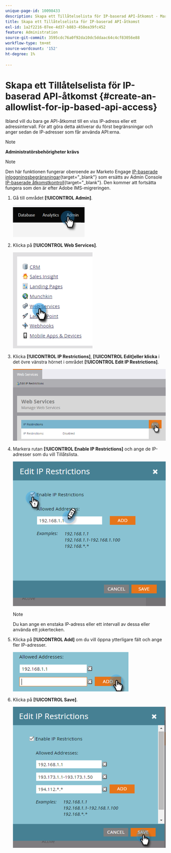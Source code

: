 ```yaml
---
unique-page-id: 10098433
description: Skapa ett Tillåtelselista för IP-baserad API-åtkomst - Marketo Docs - produktdokumentation
title: Skapa ett Tillåtelselista för IP-baserad API-åtkomst
exl-id: 1a2f2216-07ee-4d37-b883-458ea39fc452
feature: Administration
source-git-commit: 3595cdc76a0f92da10dc5ddaac64c4cf83056e88
workflow-type: tm+mt
source-wordcount: '152'
ht-degree: 1%

---
```


# Skapa ett Tillåtelselista för IP-baserad API-åtkomst {#create-an-allowlist-for-ip-based-api-access}

Ibland vill du bara ge API-åtkomst till en viss IP-adress eller ett adressintervall. För att göra detta aktiverar du först begränsningar och anger sedan de IP-adresser som får använda API:erna.

>[!NOTE]
>
>**Administratörsbehörigheter krävs**

>[!NOTE]
>
>Den här funktionen fungerar oberoende av Marketo Engage [IP-baserade inloggningsbegränsningar](https://experienceleague.adobe.com/en/docs/marketo/using/product-docs/administration/settings/restrict-marketo-logins-based-on-ip){target="_blank"} som ersätts av Admin Console [IP-baserade åtkomstkontroll](https://helpx.adobe.com/enterprise/using/ip-based-access.html){target="_blank"}. Den kommer att fortsätta fungera som den är efter Adobe IMS-migreringen.

1. Gå till området **[!UICONTROL Admin]**.

   ![](assets/create-an-allowlist-for-ip-based-api-access-1.png)

1. Klicka på **[!UICONTROL Web Services]**.

   ![](assets/create-an-allowlist-for-ip-based-api-access-2.png)

1. Klicka **[!UICONTROL IP Restrictions]**, **[!UICONTROL Edit]eller klicka** i det övre vänstra hörnet i området **[!UICONTROL Edit IP Restrictions]**.

   ![](assets/create-an-allowlist-for-ip-based-api-access-3.png)

1. Markera rutan **[!UICONTROL Enable IP Restrictions]** och ange de IP-adresser som du vill Tillåtslista.

   ![](assets/create-an-allowlist-for-ip-based-api-access-4.png)

   >[!NOTE]
   >
   >Du kan ange en enstaka IP-adress eller ett intervall av dessa eller använda ett jokertecken.

1. Klicka på **[!UICONTROL Add]** om du vill öppna ytterligare fält och ange fler IP-adresser.

   ![](assets/create-an-allowlist-for-ip-based-api-access-5.png)

1. Klicka på **[!UICONTROL Save]**.

   ![](assets/create-an-allowlist-for-ip-based-api-access-6.png)
